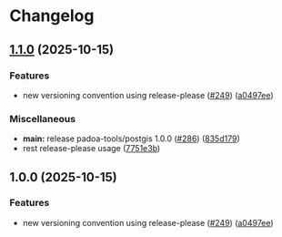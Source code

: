 # Changelog

## [1.1.0](https://github.com/padoa/container-images/compare/padoa-tools/postgis-v1.0.0...padoa-tools/postgis-v1.1.0) (2025-10-15)


### Features

* new versioning convention using release-please ([#249](https://github.com/padoa/container-images/issues/249)) ([a0497ee](https://github.com/padoa/container-images/commit/a0497ee2fadeefbc704157c4e7623456dc18754a))


### Miscellaneous

* **main:** release padoa-tools/postgis 1.0.0 ([#286](https://github.com/padoa/container-images/issues/286)) ([835d179](https://github.com/padoa/container-images/commit/835d17975c41d768e43d5308bff13f5569ef5b2d))
* rest release-please usage ([7751e3b](https://github.com/padoa/container-images/commit/7751e3b47e5a0b0e18721780834739bebfd6f767))

## 1.0.0 (2025-10-15)

### Features
* new versioning convention using release-please ([#249](https://github.com/padoa/container-images/issues/249)) ([a0497ee](https://github.com/padoa/container-images/commit/a0497ee2fadeefbc704157c4e7623456dc18754a))
